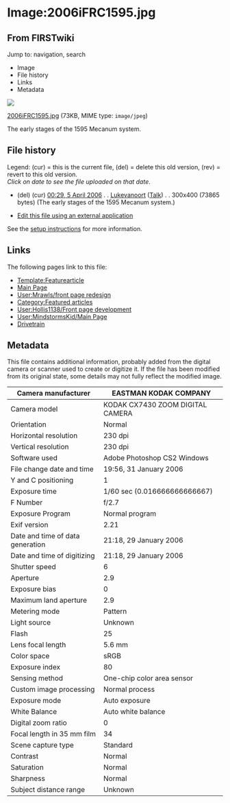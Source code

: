 # Image:2006iFRC1595.jpg

## From FIRSTwiki

Jump to: navigation, search

- Image
- File history
- Links
- Metadata

![](/media/7/71/2006iFRC1595.jpg)

[2006iFRC1595.jpg](/media/7/71/2006iFRC1595.jpg "2006iFRC1595.jpg") (73KB, MIME type: `image/jpeg`)

The early stages of the 1595 Mecanum system.

## File history

Legend: (cur) = this is the current file, (del) = delete this old version, (rev) = revert to this old version.<br>
_Click on date to see the file uploaded on that date_.

- (del) (cur) [00:29, 5 April 2006](/media/7/71/2006iFRC1595.jpg "/media/7/71/2006iFRC1595.jpg") . . [Lukevanoort](User:Lukevanoort "User:Lukevanoort") ([Talk](User_talk:Lukevanoort "User talk:Lukevanoort")) . . 300x400 (73865 bytes) (The early stages of the 1595 Mecanum system.)

- [Edit this file using an external application](/index.php?title=Image:2006iFRC1595.jpg&action=edit&externaledit=true&mode=file "Image:2006iFRC1595.jpg")

See the [setup instructions](http://meta.wikimedia.org/wiki/Help:External_editors "http://meta.wikimedia.org/wiki/Help:External_editors") for more information.

## Links

The following pages link to this file:

- [Template:Featurearticle](Template:Featurearticle "Template:Featurearticle")
- [Main Page](Main_Page "Main Page")
- [User:Mrawls/front page redesign](User:Mrawls/front_page_redesign "User:Mrawls/front page redesign")
- [Category:Featured articles](Category:Featured_articles "Category:Featured articles")
- [User:Hollis1138/Front page development](User:Hollis1138/Front_page_development "User:Hollis1138/Front page development")
- [User:MindstormsKid/Main Page](User:MindstormsKid/Main_Page "User:MindstormsKid/Main Page")
- [Drivetrain](Drivetrain "Drivetrain")

## Metadata

This file contains additional information, probably added from the digital camera or scanner used to create or digitize it. If the file has been modified from its original state, some details may not fully reflect the modified image.

Camera manufacturer              | EASTMAN KODAK COMPANY
-------------------------------- | --------------------------------
Camera model                     | KODAK CX7430 ZOOM DIGITAL CAMERA
Orientation                      | Normal
Horizontal resolution            | 230 dpi
Vertical resolution              | 230 dpi
Software used                    | Adobe Photoshop CS2 Windows
File change date and time        | 19:56, 31 January 2006
Y and C positioning              | 1
Exposure time                    | 1/60 sec (0.016666666666667)
F Number                         | f/2.7
Exposure Program                 | Normal program
Exif version                     | 2.21
Date and time of data generation | 21:18, 29 January 2006
Date and time of digitizing      | 21:18, 29 January 2006
Shutter speed                    | 6
Aperture                         | 2.9
Exposure bias                    | 0
Maximum land aperture            | 2.9
Metering mode                    | Pattern
Light source                     | Unknown
Flash                            | 25
Lens focal length                | 5.6 mm
Color space                      | sRGB
Exposure index                   | 80
Sensing method                   | One-chip color area sensor
Custom image processing          | Normal process
Exposure mode                    | Auto exposure
White Balance                    | Auto white balance
Digital zoom ratio               | 0
Focal length in 35 mm film       | 34
Scene capture type               | Standard
Contrast                         | Normal
Saturation                       | Normal
Sharpness                        | Normal
Subject distance range           | Unknown
